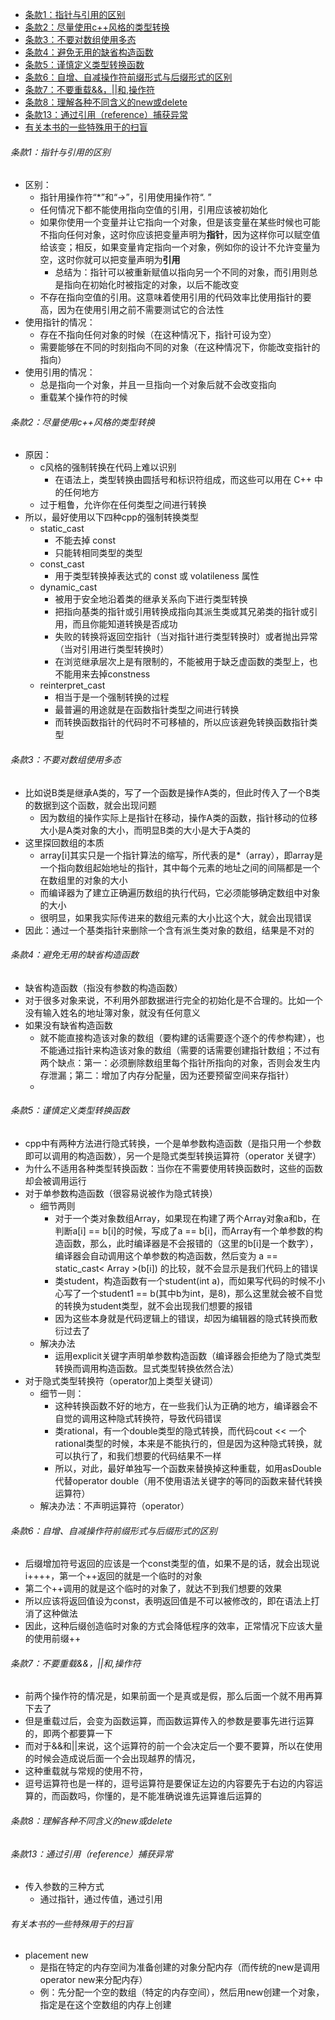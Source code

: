 
- [条款1：指针与引用的区别](#条款1指针与引用的区别)
- [条款2：尽量使用c++风格的类型转换](#条款2尽量使用c风格的类型转换)
- [条款3：不要对数组使用多态](#条款3不要对数组使用多态)
- [条款4：避免无用的缺省构造函数](#条款4避免无用的缺省构造函数)
- [条款5：谨慎定义类型转换函数](#条款5谨慎定义类型转换函数)
- [条款6：自增、自减操作符前缀形式与后缀形式的区别](#条款6自增自减操作符前缀形式与后缀形式的区别)
- [条款7：不要重载&&，||和,操作符](#条款7不要重载和操作符)
- [条款8：理解各种不同含义的new或delete](#条款8理解各种不同含义的new或delete)
- [条款13：通过引用（reference）捕获异常](#条款13通过引用reference捕获异常)
- [有关本书的一些特殊用于的扫盲](#有关本书的一些特殊用于的扫盲)







###### 条款1：指针与引用的区别

- 区别：
  - 指针用操作符“*”和“->”，引用使用操作符“. ”
  - 任何情况下都不能使用指向空值的引用，引用应该被初始化
  - 如果你使用一个变量并让它指向一个对象，但是该变量在某些时候也可能不指向任何对象，这时你应该把变量声明为**指针**，因为这样你可以赋空值给该变；相反，如果变量肯定指向一个对象，例如你的设计不允许变量为空，这时你就可以把变量声明为**引用**
    - 总结为：指针可以被重新赋值以指向另一个不同的对象，而引用则总是指向在初始化时被指定的对象，以后不能改变
  - 不存在指向空值的引用。这意味着使用引用的代码效率比使用指针的要高，因为在使用引用之前不需要测试它的合法性
- 使用指针的情况：
  - 存在不指向任何对象的时候（在这种情况下，指针可设为空）
  - 需要能够在不同的时刻指向不同的对象（在这种情况下，你能改变指针的指向）
- 使用引用的情况：
  - 总是指向一个对象，并且一旦指向一个对象后就不会改变指向
  - 重载某个操作符的时候





###### 条款2：尽量使用c++风格的类型转换

- 原因：
  - c风格的强制转换在代码上难以识别
    - 在语法上，类型转换由圆括号和标识符组成，而这些可以用在 C++ 中的任何地方
  - 过于粗鲁，允许你在任何类型之间进行转换
- 所以，最好使用以下四种cpp的强制转换类型
  - static_cast
    - 不能去掉 const 
    - 只能转相同类型的类型
  - const_cast
    - 用于类型转换掉表达式的 const 或 volatileness 属性
  - dynamic_cast
    - 被用于安全地沿着类的继承关系向下进行类型转换
    -  把指向基类的指针或引用转换成指向其派生类或其兄弟类的指针或引用，而且你能知道转换是否成功
    - 失败的转换将返回空指针（当对指针进行类型转换时）或者抛出异常（当对引用进行类型转换时）
    - 在浏览继承层次上是有限制的，不能被用于缺乏虚函数的类型上，也不能用来去掉constness
  - reinterpret_cast
    - 相当于是一个强制转换的过程
    - 最普遍的用途就是在函数指针类型之间进行转换
    - 而转换函数指针的代码时不可移植的，所以应该避免转换函数指针类型





###### 条款3：不要对数组使用多态

- 比如说B类是继承A类的，写了一个函数是操作A类的，但此时传入了一个B类的数据到这个函数，就会出现问题
  - 因为数组的操作实际上是指针在移动，操作A类的函数，指针移动的位移大小是A类对象的大小，而明显B类的大小是大于A类的
- 这里探回数组的本质
  - array[i]其实只是一个指针算法的缩写，所代表的是*（array），即array是一个指向数组起始地址的指针，其中每个元素的地址之间的间隔都是一个在数组里的对象的大小
  - 而编译器为了建立正确遍历数组的执行代码，它必须能够确定数组中对象的大小
  - 很明显，如果我实际传进来的数组元素的大小比这个大，就会出现错误
- 因此：通过一个基类指针来删除一个含有派生类对象的数组，结果是不对的







###### 条款4：避免无用的缺省构造函数

- 缺省构造函数（指没有参数的构造函数）
- 对于很多对象来说，不利用外部数据进行完全的初始化是不合理的。比如一个没有输入姓名的地址簿对象，就没有任何意义
- 如果没有缺省构造函数
  - 就不能直接构造该对象的数组（要构建的话需要逐个逐个的传参构建），也不能通过指针来构造该对象的数组（需要的话需要创建指针数组；不过有两个缺点：第一：必须删除数组里每个指针所指向的对象，否则会发生内存泄漏；第二：增加了内存分配量，因为还要预留空间来存指针）
  - 





###### 条款5：谨慎定义类型转换函数

- cpp中有两种方法进行隐式转换，一个是单参数构造函数（是指只用一个参数即可以调用的构造函数），另一个是隐式类型转换运算符（operator 关键字）
- 为什么不适用各种类型转换函数：当你在不需要使用转换函数时，这些的函数却会被调用运行
- 对于单参数构造函数（很容易说被作为隐式转换）
  - 细节两则
    - 对于一个类对象数组Array，如果现在构建了两个Array对象a和b，在判断a[i] == b[i]的时候，写成了a == b[i]，而Array有一个单参数的构造函数，那么，此时编译器是不会报错的（这里的b[i]是一个数字），编译器会自动调用这个单参数的构造函数，然后变为 a == static_cast< Array >(b[i]) 的比较，就不会显示是我们代码上的错误
    - 类student，构造函数有一个student(int a)，而如果写代码的时候不小心写了一个student1 == b(其中b为int，是8)，那么这里就会被不自觉的转换为student类型，就不会出现我们想要的报错
    - 因为这些本身就是代码逻辑上的错误，却因为编辑器的隐式转换而敷衍过去了
  - 解决办法
    - 运用explicit关键字声明单参数构造函数（编译器会拒绝为了隐式类型转换而调用构造函数。显式类型转换依然合法）
- 对于隐式类型转换符（operator加上类型关键词）
  - 细节一则：
    - 这种转换函数不好的地方，在一些我们认为正确的地方，编译器会不自觉的调用这种隐式转换符，导致代码错误
    - 类rational，有一个double类型的隐式转换，而代码cout << 一个rational类型的时候，本来是不能执行的，但是因为这种隐式转换，就可以执行了，和我们想要的代码结果不一样
    - 所以，对此，最好单独写一个函数来替换掉这种重载，如用asDouble代替operator double（用不使用语法关键字的等同的函数来替代转换运算符）
  - 解决办法：不声明运算符（operator）





###### 条款6：自增、自减操作符前缀形式与后缀形式的区别

- 后缀增加符号返回的应该是一个const类型的值，如果不是的话，就会出现说i++++，第一个++返回的就是一个临时的对象
- 第二个++调用的就是这个临时的对象了，就达不到我们想要的效果
- 所以应该将返回值设为const，表明返回值是不可以被修改的，即在语法上打消了这种做法
- 因此，这种后缀创造临时对象的方式会降低程序的效率，正常情况下应该大量的使用前缀++



###### 条款7：不要重载&&，||和,操作符

- 前两个操作符的情况是，如果前面一个是真或是假，那么后面一个就不用再算下去了
- 但是重载过后，会变为函数运算，而函数运算传入的参数是要事先进行运算的，即两个都要算一下
- 而对于&&和||来说，这个运算符的前一个会决定后一个要不要算，所以在使用的时候会造成说后面一个会出现越界的情况，
- 这种重载就与常规的使用不符，
- 逗号运算符也是一样的，逗号运算符是要保证左边的内容要先于右边的内容运算的，而函数吗，你懂的，是不能准确说谁先运算谁后运算的



###### 条款8：理解各种不同含义的new或delete



###### 条款13：通过引用（reference）捕获异常

- 传入参数的三种方式
  - 通过指针，通过传值，通过引用





###### 有关本书的一些特殊用于的扫盲

- placement new
  - 是指在特定的内存空间为准备创建的对象分配内存（而传统的new是调用operator new来分配内存）
  - 例：先分配一个空的数组（特定的内存空间），然后用new创建一个对象，指定是在这个空数组的内存上创建